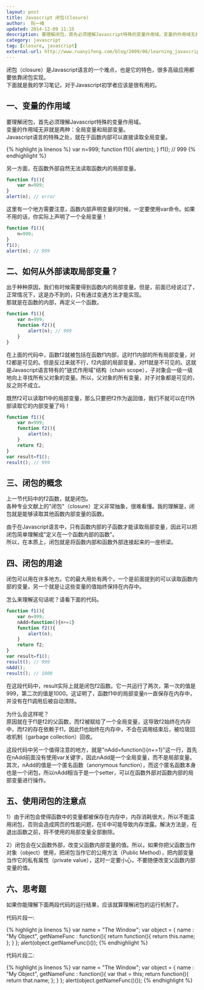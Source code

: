 ```yaml
---
layout: post
title: Javascript 闭包(Closure)
author:  阮一峰
updated: 2014-12-09 11:15
description: 要理解闭包，首先必须理解Javascript特殊的变量作用域。变量的作用域无非就是两种：全局变量和局部变量。Javascript语言的特殊之处，就在于函数内部可以直接读取全局变量。
category: javascript
tag: [closure, javascript]
external-url: http://www.ruanyifeng.com/blog/2009/08/learning_javascript_closures.html
---
```


闭包（closure）是Javascript语言的一个难点，也是它的特色，很多高级应用都要依靠闭包实现。  
下面就是我的学习笔记，对于Javascript初学者应该是很有用的。



## 一、变量的作用域

要理解闭包，首先必须理解Javascript特殊的变量作用域。  
变量的作用域无非就是两种：全局变量和局部变量。  
Javascript语言的特殊之处，就在于函数内部可以直接读取全局变量。

{% highlight js linenos %}
var n=999;
function f1(){
	alert(n);
}
f1(); // 999
{% endhighlight %}

另一方面，在函数外部自然无法读取函数内的局部变量。

```js
function f1(){
	var n=999;
}
alert(n); // error
```

这里有一个地方需要注意，函数内部声明变量的时候，一定要使用var命令。如果不用的话，你实际上声明了一个全局变量！


<!--more-->


```js
function f1(){
	n=999;
}
f1();
alert(n); // 999
```



## 二、如何从外部读取局部变量？

出于种种原因，我们有时候需要得到函数内的局部变量。但是，前面已经说过了，正常情况下，这是办不到的，只有通过变通方法才能实现。  
那就是在函数的内部，再定义一个函数。

```js
function f1(){
	var n=999;
	function f2(){
		alert(n); // 999
	}
}
```

在上面的代码中，函数f2就被包括在函数f1内部，这时f1内部的所有局部变量，对f2都是可见的。但是反过来就不行，f2内部的局部变量，对f1就是不可见的。这就是Javascript语言特有的"链式作用域"结构（chain scope），子对象会一级一级地向上寻找所有父对象的变量。所以，父对象的所有变量，对子对象都是可见的，反之则不成立。

既然f2可以读取f1中的局部变量，那么只要把f2作为返回值，我们不就可以在f1外部读取它的内部变量了吗！

```js
function f1(){
	var n=999;
	function f2(){
		alert(n); 
	}
	return f2;
}
var result=f1();
result(); // 999
```



## 三、闭包的概念

上一节代码中的f2函数，就是闭包。  
各种专业文献上的"闭包"（closure）定义非常抽象，很难看懂。我的理解是，闭包就是能够读取其他函数内部变量的函数。

由于在Javascript语言中，只有函数内部的子函数才能读取局部变量，因此可以把闭包简单理解成"定义在一个函数内部的函数"。  
所以，在本质上，闭包就是将函数内部和函数外部连接起来的一座桥梁。



## 四、闭包的用途

闭包可以用在许多地方。它的最大用处有两个，一个是前面提到的可以读取函数内部的变量，另一个就是让这些变量的值始终保持在内存中。

怎么来理解这句话呢？请看下面的代码。

```js
function f1(){
	var n=999;
	nAdd=function(){n+=1}
	function f2(){
		alert(n);
	}
	return f2;
}
var result=f1();
result(); // 999
nAdd();
result(); // 1000
```

在这段代码中，result实际上就是闭包f2函数。它一共运行了两次，第一次的值是999，第二次的值是1000。这证明了，函数f1中的局部变量n一直保存在内存中，并没有在f1调用后被自动清除。

为什么会这样呢？  
原因就在于f1是f2的父函数，而f2被赋给了一个全局变量，这导致f2始终在内存中，而f2的存在依赖于f1，因此f1也始终在内存中，不会在调用结束后，被垃圾回收机制（garbage collection）回收。  

这段代码中另一个值得注意的地方，就是"nAdd=function(){n+=1}"这一行，首先在nAdd前面没有使用var关键字，因此nAdd是一个全局变量，而不是局部变量。其次，nAdd的值是一个匿名函数（anonymous function），而这个匿名函数本身也是一个闭包，所以nAdd相当于是一个setter，可以在函数外部对函数内部的局部变量进行操作。




## 五、使用闭包的注意点

1）由于闭包会使得函数中的变量都被保存在内存中，内存消耗很大，所以不能滥用闭包，否则会造成网页的性能问题，在IE中可能导致内存泄露。解决方法是，在退出函数之前，将不使用的局部变量全部删除。

2）闭包会在父函数外部，改变父函数内部变量的值。所以，如果你把父函数当作对象（object）使用，把闭包当作它的公用方法（Public Method），把内部变量当作它的私有属性（private value），这时一定要小心，不要随便改变父函数内部变量的值。



## 六、思考题

如果你能理解下面两段代码的运行结果，应该就算理解闭包的运行机制了。

代码片段一:

{% highlight js linenos %}
var name = "The Window";
var object = {
	name : "My Object",
	getNameFunc : function(){
		return function(){
			return this.name;
		};
	}
};
alert(object.getNameFunc()());
{% endhighlight %}

代码片段二:

{% highlight js linenos %}
var name = "The Window";
var object = {
	name : "My Object",
	getNameFunc : function(){
		var that = this;
		return function(){
			return that.name;
		};
	}
};
alert(object.getNameFunc()());
{% endhighlight %}


